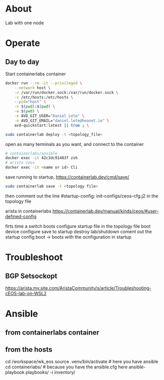 # About
Lab with one node

# Operate

## Day to day
Start containerlabs container
```bash
docker run --rm -it --privileged \
    --network host \
    -v /var/run/docker.sock:/var/run/docker.sock \
    -v /etc/hosts:/etc/hosts \
    --pid="host" \
    -v $(pwd):$(pwd) \
    -w $(pwd) \
    -e AVD_GIT_USER="Daniel Lete" \
    -e AVD_GIT_EMAIL="daniel.lete@heanet.ie" \
    avd-quickstart:latest || true ; \
```

```bash
sudo containerlab deploy -t <topology_file>
```

open as many terminals as you want, and connect to the container
```bash
# containerlabs/ansible
docker exec -it 42c3dc91483f zsh
# arista ceos
docker exec -it <name or id> Cli
```

save running to startup, https://containerlab.dev/cmd/save/
```bash
sudo containerlab save -t <topology file>
```

then comment out the line 
#startup-config: init-configs/ceos-cfg.j2
in the topology file

arista in containerlabs
https://containerlab.dev/manual/kinds/ceos/#user-defined-config


firts time a switch boots
configure startup file in the topology file
boot device
configure
save to startup
destroy lab/shutdown
coment out the startup config
boot -> boots with the ocnfiguration in startup


# Troubleshoot

## BGP Setsockopt 
https://arista.my.site.com/AristaCommunity/s/article/Troubleshooting-cEOS-lab-on-WSL2

# Ansible
## from containerlabs container
## from the hosts
cd /workspace/wk_eos
source .venv/bin/activate # here you have ansible
cd containerlabs/<lab>      # because you have the ansible.cfg here
ansible-playbook playbooks/<playbook> -i inventory/<hosts>
